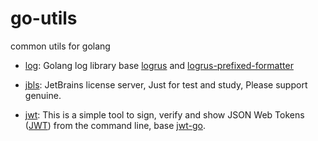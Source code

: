# go-utils
common utils for golang

- [log](utils/log): Golang log library base [logrus](https://github.com/sirupsen/logrus) and [logrus-prefixed-formatter](https://github.com/x-cray/logrus-prefixed-formatter)

- [jbls](utils/jbls): JetBrains license server, Just for test and study, Please support genuine.

- [jwt](utils/jwt): This is a simple tool to sign, verify and show JSON Web Tokens ([JWT](http://jwt.io/)) from the command line, base [jwt-go](https://github.com/dgrijalva/jwt-go).
